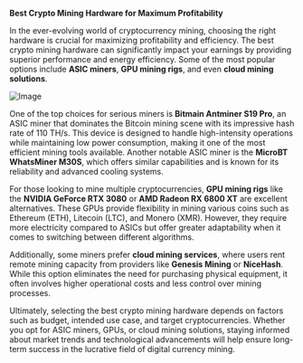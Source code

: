 **Best Crypto Mining Hardware for Maximum Profitability**

In the ever-evolving world of cryptocurrency mining, choosing the right hardware is crucial for maximizing profitability and efficiency. The best crypto mining hardware can significantly impact your earnings by providing superior performance and energy efficiency. Some of the most popular options include **ASIC miners**, **GPU mining rigs**, and even **cloud mining solutions**.

![Image](https://github.com/user-attachments/assets/31692037-0104-4703-abd1-696b6a7dd41b)

One of the top choices for serious miners is **Bitmain Antminer S19 Pro**, an ASIC miner that dominates the Bitcoin mining scene with its impressive hash rate of 110 TH/s. This device is designed to handle high-intensity operations while maintaining low power consumption, making it one of the most efficient mining tools available. Another notable ASIC miner is the **MicroBT WhatsMiner M30S**, which offers similar capabilities and is known for its reliability and advanced cooling systems.

For those looking to mine multiple cryptocurrencies, **GPU mining rigs** like the **NVIDIA GeForce RTX 3080** or **AMD Radeon RX 6800 XT** are excellent alternatives. These GPUs provide flexibility in mining various coins such as Ethereum (ETH), Litecoin (LTC), and Monero (XMR). However, they require more electricity compared to ASICs but offer greater adaptability when it comes to switching between different algorithms.

Additionally, some miners prefer **cloud mining services**, where users rent remote mining capacity from providers like **Genesis Mining** or **NiceHash**. While this option eliminates the need for purchasing physical equipment, it often involves higher operational costs and less control over mining processes.

Ultimately, selecting the best crypto mining hardware depends on factors such as budget, intended use case, and target cryptocurrencies. Whether you opt for ASIC miners, GPUs, or cloud mining solutions, staying informed about market trends and technological advancements will help ensure long-term success in the lucrative field of digital currency mining.